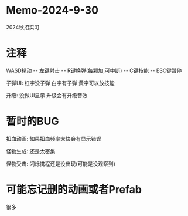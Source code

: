 # Memo-2024-9-30
2024秋招实习

# 注释

WASD移动 -- 左键射击 -- R键换弹(每颗加,可中断) -- C键技能 -- ESC键暂停

子弹UI: 红字没子弹 白字有子弹 黄字可以放技能

升级: 没做UI显示 升级会有升级音效

# 暂时的BUG

扣血动画: 如果扣血频率太快会有显示错误

怪物生成: 还是太密集

怪物受击: 闪烁携程还是没出现(可能是没观察到)

# 可能忘记删的动画或者Prefab

很多
